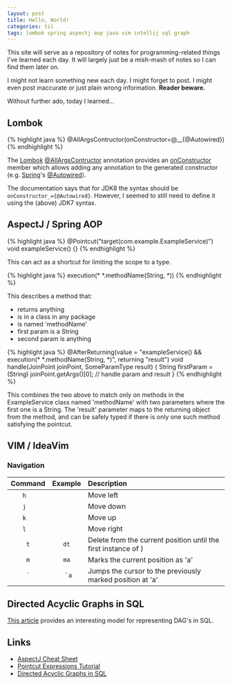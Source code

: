 ```yaml
---
layout: post
title: Hello, World!
categories: til
tags: lombok spring aspectj aop java vim intellij sql graph
---
```


This site will serve as a repository of notes for programming-related things I've learned each day. It will largely just
be a mish-mash of notes so I can find them later on.

I might not learn something new each day. I might forget to post. I might even post inaccurate or just plain wrong
information.  **Reader beware.**

Without further ado, today I learned...

## Lombok

{% highlight java %}
@AllArgsContructor(onConstructor=@__{@Autowired})
{% endhighlight %}

The [Lombok](https://projectlombok.org/) [@AllArgsContructor](https://projectlombok.org/api/lombok/AllArgsConstructor.html)
annotation provides an [onConstructor](https://projectlombok.org/api/lombok/AllArgsConstructor.html#onConstructor--)
member which allows adding any annotation to the generated constructor (e.g. [Spring](https://spring.io/)'s
[@Autowired](https://docs.spring.io/spring-framework/docs/current/javadoc-api/org/springframework/beans/factory/annotation/Autowired.html)).

The documentation says that for JDK8 the syntax should be `onConstructor_={@Autowired}`. However, I seemed to still
need to define it using the (above) JDK7 syntax.

## AspectJ / Spring AOP

{% highlight java %}
@Pointcut("target(com.example.ExampleService)")
void exampleService() {}
{% endhighlight %}

This can act as a shortcut for limiting the scope to a type.

{% highlight java %}
execution(* *.methodName(String, *))
{% endhighlight %}

This describes a method that:
- returns anything
- is in a class in any package
- is named 'methodName'
- first param is a String
- second param is anything

{% highlight java %}
@AfterReturning(value = "exampleService() && execution(* *.methodName(String, *)", returning "result")
void handle(JoinPoint joinPoint, SomeParamType result) {
  String firstParam = (String) joinPoint.getArgs()[0];
  // handle param and result
}
{% endhighlight %}

This combines the two above to match only on methods in the ExampleService class named 'methodName' with two parameters
where the first one is a String. The 'result' parameter maps to the returning object from the method, and can be safely
typed if there is only one such method satisfying the pointcut.

## VIM / IdeaVim

### Navigation

| Command | Example | Description                                                    |
|:-------:|:-------:|:---------------------------------------------------------------|
| `h`     |         | Move left                                                      |
| `j`     |         | Move down                                                      |
| `k`     |         | Move up                                                        |
| `l`     |         | Move right                                                     |
| `t`     | `dt`    | Delete from the current position until the first instance of ) |
| `m`     | `ma`    | Marks the current position as 'a'                              |
| `` ` `` | `` `a`` | Jumps the cursor to the previously marked position at 'a'      |

## Directed Acyclic Graphs in SQL

[This article](https://www.codeproject.com/Articles/22824/A-Model-to-Represent-Directed-Acyclic-Graphs-DAG-o) provides
an interesting model for representing DAG's in SQL.

## Links

* [AspectJ Cheat Sheet](https://blog.espenberntsen.net/2010/03/20/aspectj-cheat-sheet/)
* [Pointcut Expressions Tutorial](http://www.baeldung.com/spring-aop-pointcut-tutorial)
* [Directed Acyclic Graphs in SQL](https://www.codeproject.com/Articles/22824/A-Model-to-Represent-Directed-Acyclic-Graphs-DAG-o)
